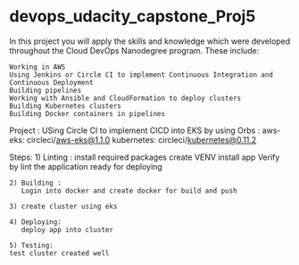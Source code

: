 # devops_udacity_capstone_Proj5

In this project you will apply the skills and knowledge which were developed throughout the Cloud DevOps Nanodegree program. These include:

    Working in AWS
    Using Jenkins or Circle CI to implement Continuous Integration and Continuous Deployment
    Building pipelines
    Working with Ansible and CloudFormation to deploy clusters
    Building Kubernetes clusters
    Building Docker containers in pipelines


Project : 
   USing Circle CI to implement CICD into EKS
   by using Orbs :
     aws-eks: circleci/aws-eks@1.1.0
     kubernetes: circleci/kubernetes@0.11.2

Steps:
    1) Linting : 
       install required packages
       create VENV
       install app
       Verify by lint the application ready for deploying
       
    2) Building : 
       Login into docker and create docker for build and push
       
    3) create cluster using eks 

    4) Deploying:
       deploy app into cluster

    5) Testing:
    test cluster created well
       
       
    
    
   
